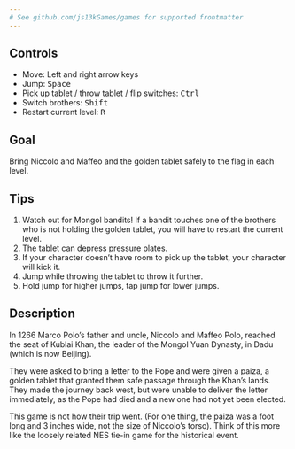 ```yaml
---
# See github.com/js13kGames/games for supported frontmatter
---
```

## Controls
- Move: Left and right arrow keys
- Jump: <kbd>Space</kbd>
- Pick up tablet / throw tablet / flip switches: <kbd>Ctrl</kbd>
- Switch brothers: <kbd>Shift</kbd>
- Restart current level: <kbd>R</kbd>

## Goal
Bring Niccolo and Maffeo and the golden tablet safely to the flag in each level.

## Tips
1. Watch out for Mongol bandits! If a bandit touches one of the brothers who is not holding the golden tablet, you will have to restart the current level.
2. The tablet can depress pressure plates.
3. If your character doesn’t have room to pick up the tablet, your character will kick it.
4. Jump while throwing the tablet to throw it further.
5. Hold jump for higher jumps, tap jump for lower jumps.

## Description
In 1266 Marco Polo’s father and uncle, Niccolo and Maffeo Polo, reached the seat of Kublai Khan, the leader of the Mongol Yuan Dynasty, in Dadu (which is now Beijing).

They were asked to bring a letter to the Pope and were given a paiza, a golden tablet that granted them safe passage through the Khan’s lands. They made the journey back west, but were unable to deliver the letter immediately, as the Pope had died and a new one had not yet been elected.

This game is not how their trip went. (For one thing, the paiza was a foot long and 3 inches wide, not the size of Niccolo’s torso). Think of this more like the loosely related NES tie-in game for the historical event.